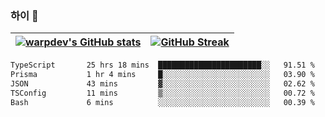 
### 하이 👋
[![warpdev's GitHub stats](https://github-readme-stats.vercel.app/api?username=warpdev&show_icons=true&theme=vue-dark)](#) |[![GitHub Streak](https://github-readme-streak-stats.herokuapp.com/?user=warpdev&theme=dark)](#)
--- | --- |
<!--START_SECTION:waka-->

```txt
TypeScript       25 hrs 18 mins  ███████████████████████░░   91.51 %
Prisma           1 hr 4 mins     █░░░░░░░░░░░░░░░░░░░░░░░░   03.90 %
JSON             43 mins         ▓░░░░░░░░░░░░░░░░░░░░░░░░   02.62 %
TSConfig         11 mins         ▒░░░░░░░░░░░░░░░░░░░░░░░░   00.72 %
Bash             6 mins          ░░░░░░░░░░░░░░░░░░░░░░░░░   00.39 %
```

<!--END_SECTION:waka-->

<!--
**warpdev/warpdev** is a ✨ _special_ ✨ repository because its `README.md` (this file) appears on your GitHub profile.

Here are some ideas to get you started:

- 🔭 I’m currently working on ...
- 🌱 I’m currently learning ...
- 👯 I’m looking to collaborate on ...
- 🤔 I’m looking for help with ...
- 💬 Ask me about ...
- 📫 How to reach me: ...
- 😄 Pronouns: ...
- ⚡ Fun fact: ...
-->
